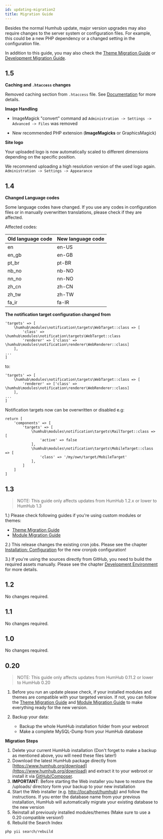 ```yaml
---
id: updating-migration2
title: Migration Guide
---
```


Besides the normal Humhub update, major version upgrades may also require changes to the server system or configuration files.
For example, this could be a new PHP dependency or a changed setting in the configuration file.

In addition to this guide, you may also check the [Theme Migration Guide](../theme/migrate.md) or [Development Migration Guide](../developer/modules-migrate.md).

1.5
----

**Caching and ``.htaccess`` changes**

Removed caching section from `.htaccess` file. See [Documentation](https://docs.humhub.org/docs/admin/performance#http-caching) for more details.

**Image Handling**

- ImageMagick "convert" command  ad ``Administration -> Settings -> Advanced -> Files`` was removed

- New recommended PHP extension (**ImageMagicks** or GraphicsMagick) 


**Site logo**

Your uploaded logo is now automatically scaled to different dimensions depending on the specific position.

We recommend uploading a high resolution version of the used logo again.  ``Administration -> Settings -> Appearance ``


1.4
----

**Changed Language codes**

Some language codes have changed. If you use any codes in configuration files or in manually overwritten translations, please check if they are affected. 

Affected codes:

| Old language code| New language code |
|----------|-------------|
| en | en-US |
| en_gb | en-GB |
| pt_br | pt-BR |
| nb_no | nb-NO |
| nn_no | nn-NO |
| zh_cn | zh-CN |
| zh_tw | zh-TW |
| fa_ir | fa-IR |

**The notification target configuration changed from**

```
'targets' => [ 
    \humhub\modules\notification\targets\WebTarget::class => [
        'class' => \humhub\modules\notification\targets\WebTarget::class
        'renderer' => ['class' => \humhub\modules\notification\renderer\WebRenderer::class]
    ],
...
]
```

to:

```
'targets' => [ 
    \humhub\modules\notification\targets\WebTarget::class => [
        'renderer' => ['class' => \humhub\modules\notification\renderer\WebRenderer::class]
    ],
...
]
```

Notification targets now can be overwritten or disabled e.g:

```
return [
    'components' => [
        'targets' => [ 
            \humhub\modules\notification\targets\MailTarget::class => [
                'active' => false
            ],
            \humhub\modules\notification\targets\MobileTarget::class => [
                'class' => '/my/own/target/MobileTarget'
            ],
        ]
    ]
]
```

1.3
----


> NOTE: This guide only affects updates from HumHub 1.2.x or lower to HumHub 1.3


1.) Please check following guides if you're using custom modules or themes:
- [Theme Migration Guide](../theme/migrate.md)
- [Module Migration Guide](../developer/modules-migrate.md)


2.) This release changes the existing cron jobs. 
Please see the chapter [Installation: Configuration](installation-configuration.md) for the new cronjob configuration!


3.) If you're using the sources directly from GitHub, you need to build the required assets manually.
Please see the chapter [Development Environment](dev-environment.md#build-production-assets) for more details.


1.2
----


No changes required.


1.1
----


No changes required.


1.0
----


No changes required.


0.20
----

> NOTE: This guide only affects updates from HumHub 0.11.2 or lower to HumHub 0.20

1. Before you run an update please check, if your installed modules and themes are compatible with your targeted version. If not, you can follow the [Theme Migration Guide](../theme/migrate.md) and [Module Migration Guide](../developer/modules-migrate.md) to make everything ready for the new version.

2. Backup your data:
	- Backup the whole HumHub installation folder from your webroot
	- Make a complete MySQL-Dump from your HumHub database

**Migration Steps**

1. Delete your current HumHub installation (Don't forget to make a backup as mentioned above, you will need these files later!)
2. Download the latest HumHub package directly from [https://www.humhub.org/download](https://www.humhub.org/download) and extract it to your webroot or install it via [GitHub/Composer](../developer/git-installation.md).
3. **IMPORTANT**: Before starting the Web installer you have to restore the /uploads/ directory form your backup to your new installation
4. Start the Web installer (e.g. [http://localhost/humhub](http://localhost/humhub)) and follow the instructions. If you enter the database name from your previous installation, HumHub will automatically migrate your existing database to the new version
5. Reinstall all previously installed modules/themes
  (Make sure to use a 0.20 compatible version!)
6. Rebuild the Search Index 

```
php yii search/rebuild
```


